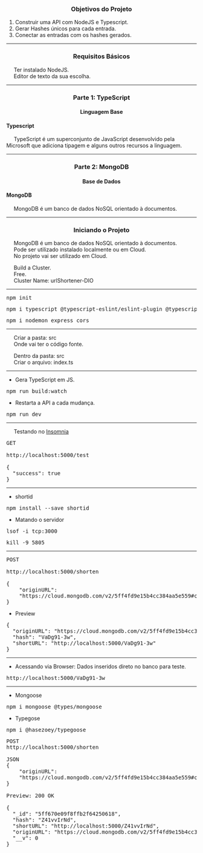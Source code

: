 <h3 align="center">Objetivos do Projeto</h3>

<ol>
    <li>Construir uma API com NodeJS e Typescript.</li>
    <li>Gerar Hashes únicos para cada entrada.</li>
    <li>Conectar as entradas com os hashes gerados.</li>
</ol>

<hr />

<h3 align="center">Requisitos Básicos</h3>

<p align="left">
  &nbsp;&nbsp;&nbsp;&nbsp;&nbsp;Ter instalado NodeJS.<br>
  &nbsp;&nbsp;&nbsp;&nbsp;&nbsp;Editor de texto da sua escolha.
</p>

<hr>

<h3 align="center">Parte 1: TypeScript</h3>
<h4 align="center">Linguagem Base</h4>

<h4 align="left">Typescript</h4>

<p align="left">
  &nbsp;&nbsp;&nbsp;&nbsp;&nbsp;TypeScript é um superconjunto de JavaScript desenvolvido pela Microsoft que adiciona tipagem e alguns outros recursos a linguagem.
</p>

<hr>

<h3 align="center">Parte 2: MongoDB</h3>
<h4 align="center">Base de Dados</h4>

<h4 align="left">MongoDB</h4>

<p align="left">
  &nbsp;&nbsp;&nbsp;&nbsp;&nbsp;MongoDB é um banco de dados NoSQL orientado à documentos.
</p>

<hr>

<h3 align="center">Iniciando o Projeto</h3>

<p align="left">
  &nbsp;&nbsp;&nbsp;&nbsp;&nbsp;MongoDB é um banco de dados NoSQL orientado à documentos.<br>
  &nbsp;&nbsp;&nbsp;&nbsp;&nbsp;Pode ser utilizado instalado localmente ou em Cloud.<br>
  &nbsp;&nbsp;&nbsp;&nbsp;&nbsp;No projeto vai ser utilizado em Cloud.<br>

  &nbsp;&nbsp;&nbsp;&nbsp;&nbsp;Build a Cluster.<br>
  &nbsp;&nbsp;&nbsp;&nbsp;&nbsp;Free.<br>
  &nbsp;&nbsp;&nbsp;&nbsp;&nbsp;Cluster Name: urlShortener-DIO
</p>

<hr>

<pre>npm init</pre>
<pre>npm i typescript @typescript-eslint/eslint-plugin @typescript-eslint/parser eslint</pre>
<pre>npm i nodemon express cors</pre>

<hr>

<p align="left">
  &nbsp;&nbsp;&nbsp;&nbsp;&nbsp;Criar a pasta: src<br>
  &nbsp;&nbsp;&nbsp;&nbsp;&nbsp;Onde vai ter o código fonte.<br>

  &nbsp;&nbsp;&nbsp;&nbsp;&nbsp;Dentro da pasta: src<br>
  &nbsp;&nbsp;&nbsp;&nbsp;&nbsp;Criar o arquivo: index.ts
</p>

<hr>

- Gera TypeScript em JS.
<pre>npm run build:watch</pre>

- Restarta a API a cada mudança.
<pre>npm run dev</pre>

<hr>

<p align="left">
  &nbsp;&nbsp;&nbsp;&nbsp;&nbsp;Testando no <a href="https://insomnia.rest/">Insomnia</a><br>
</p>

<pre>
GET

http://localhost:5000/test

{
  "success": true
}
</pre>

<hr>

- shortid
<pre>npm install --save shortid</pre>

- Matando o servidor
<pre>lsof -i tcp:3000</pre>
<pre>kill -9 5805</pre>

<hr>

<pre>
POST

http://localhost:5000/shorten

{
	"originURL":
	"https://cloud.mongodb.com/v2/5ff4fd9e15b4cc384aa5e559#clusters"
}
</pre>

- Preview

<pre>
{
  "originURL": "https://cloud.mongodb.com/v2/5ff4fd9e15b4cc384aa5e559#clusters",
  "hash": "VaDg91-3w",
  "shortURL": "http://localhost:5000/VaDg91-3w"
}
</pre>

<hr>

- Acessando via Browser: Dados inseridos direto no banco para teste.
<pre>http://localhost:5000/VaDg91-3w</pre>

<hr>

- Mongoose
<pre>npm i mongoose @types/mongoose</pre>

- Typegose
<pre>npm i @hasezoey/typegoose</pre>

<pre>
POST
http://localhost:5000/shorten

JSON
{
	"originURL":
	"https://cloud.mongodb.com/v2/5ff4fd9e15b4cc384aa5e559#clusters"
}

Preview: 200 OK

{
  "_id": "5ff670e09f8ffb2f64250618",
  "hash": "Z41vvIrNd",
  "shortURL": "http://localhost:5000/Z41vvIrNd",
  "originURL": "https://cloud.mongodb.com/v2/5ff4fd9e15b4cc384aa5e559#clusters",
  "__v": 0
}
</pre>
